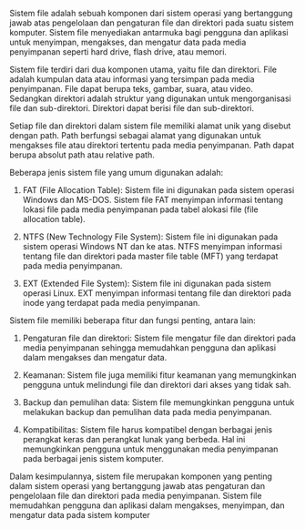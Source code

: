 Sistem file adalah sebuah komponen dari sistem operasi yang bertanggung jawab atas pengelolaan dan pengaturan file dan direktori pada suatu sistem komputer. Sistem file menyediakan antarmuka bagi pengguna dan aplikasi untuk menyimpan, mengakses, dan mengatur data pada media penyimpanan seperti hard drive, flash drive, atau memori.

Sistem file terdiri dari dua komponen utama, yaitu file dan direktori. File adalah kumpulan data atau informasi yang tersimpan pada media penyimpanan. File dapat berupa teks, gambar, suara, atau video. Sedangkan direktori adalah struktur yang digunakan untuk mengorganisasi file dan sub-direktori. Direktori dapat berisi file dan sub-direktori.

Setiap file dan direktori dalam sistem file memiliki alamat unik yang disebut dengan path. Path berfungsi sebagai alamat yang digunakan untuk mengakses file atau direktori tertentu pada media penyimpanan. Path dapat berupa absolut path atau relative path.

Beberapa jenis sistem file yang umum digunakan adalah:

1.  FAT (File Allocation Table): Sistem file ini digunakan pada sistem operasi Windows dan MS-DOS. Sistem file FAT menyimpan informasi tentang lokasi file pada media penyimpanan pada tabel alokasi file (file allocation table).
    
2.  NTFS (New Technology File System): Sistem file ini digunakan pada sistem operasi Windows NT dan ke atas. NTFS menyimpan informasi tentang file dan direktori pada master file table (MFT) yang terdapat pada media penyimpanan.
    
3.  EXT (Extended File System): Sistem file ini digunakan pada sistem operasi Linux. EXT menyimpan informasi tentang file dan direktori pada inode yang terdapat pada media penyimpanan.
    

Sistem file memiliki beberapa fitur dan fungsi penting, antara lain:

1.  Pengaturan file dan direktori: Sistem file mengatur file dan direktori pada media penyimpanan sehingga memudahkan pengguna dan aplikasi dalam mengakses dan mengatur data.
    
2.  Keamanan: Sistem file juga memiliki fitur keamanan yang memungkinkan pengguna untuk melindungi file dan direktori dari akses yang tidak sah.
    
3.  Backup dan pemulihan data: Sistem file memungkinkan pengguna untuk melakukan backup dan pemulihan data pada media penyimpanan.
    
4.  Kompatibilitas: Sistem file harus kompatibel dengan berbagai jenis perangkat keras dan perangkat lunak yang berbeda. Hal ini memungkinkan pengguna untuk menggunakan media penyimpanan pada berbagai jenis sistem komputer.
    

Dalam kesimpulannya, sistem file merupakan komponen yang penting dalam sistem operasi yang bertanggung jawab atas pengaturan dan pengelolaan file dan direktori pada media penyimpanan. Sistem file memudahkan pengguna dan aplikasi dalam mengakses, menyimpan, dan mengatur data pada sistem komputer